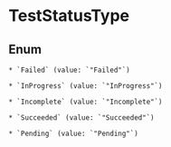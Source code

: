 
# TestStatusType

## Enum


    * `Failed` (value: `"Failed"`)

    * `InProgress` (value: `"InProgress"`)

    * `Incomplete` (value: `"Incomplete"`)

    * `Succeeded` (value: `"Succeeded"`)

    * `Pending` (value: `"Pending"`)



